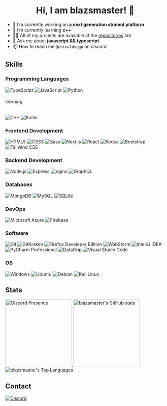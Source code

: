 <h1 align="center">Hi, I am blazsmaster! 👋</h1>

- 🔭 I’m currently working on **a next generation student platform**
- 🌱 I’m currently learning **c++**
- 👨‍💻 All of my projects are available at the [repositories](https://github.com/blazsmaster?tab=repositories) tab
- 💬 Ask me about **javascript && typescript**
- 📫 How to reach me `@unrealdoggo` on discord

## Skills

### Programming Languages

<div>
<img alt='TypeScript' src='https://img.shields.io/badge/typescript-3178C6?style=for-the-badge&logo=typescript&logoColor=fff' />
<img alt='JavaScript' src='https://img.shields.io/badge/javascript-F7DF1E?style=for-the-badge&logo=javascript&logoColor=333' />
<img alt='Python' src='https://img.shields.io/badge/python-3776AB?style=for-the-badge&logo=python&logoColor=fff' />
</div>

###### learning

<div>
<img alt='C++' src='https://img.shields.io/badge/c++-00599C?style=for-the-badge&logo=c%2B%2B&logoColor=fff' />
<img alt='Kotlin' src='https://img.shields.io/badge/kotlin-7F52FF?style=for-the-badge&logo=kotlin&logoColor=fff' />
</div>

### Frontend Development

<div>
<img alt='HTML5' src='https://img.shields.io/badge/html5-E34F26?style=for-the-badge&logo=html5&logoColor=fff' />
<img alt='CSS3' src='https://img.shields.io/badge/css3-1572B6?style=for-the-badge&logo=css3&logoColor=fff' />
<img alt='Sass' src='https://img.shields.io/badge/sass-CC6699?style=for-the-badge&logo=sass&logoColor=fff' />
<img alt='Next.js' src='https://img.shields.io/badge/next.js-000000?style=for-the-badge&logo=next.js&logoColor=fff' />
<img alt='React' src='https://img.shields.io/badge/react-333?style=for-the-badge&logo=react&logoColor=61DAFB' />
<img alt='Redux' src='https://img.shields.io/badge/redux-764ABC?style=for-the-badge&logo=redux&logoColor=fff' />
<img alt='Bootstrap' src='https://img.shields.io/badge/bootstrap-7952B3?style=for-the-badge&logo=bootstrap&logoColor=fff' />
<img alt='Tailwind CSS' src='https://img.shields.io/badge/tailwindcss-38B2AC?style=for-the-badge&logo=tailwind-css&logoColor=fff' />
</div>

### Backend Development

<div>
<img alt='Node.js' src='https://img.shields.io/badge/node.js-339933?style=for-the-badge&logo=node.js&logoColor=fff' />
<img alt='Express' src='https://img.shields.io/badge/express-000000?style=for-the-badge&logo=express&logoColor=fff' />
<img alt='nginx' src='https://img.shields.io/badge/nginx-009639?style=for-the-badge&logo=nginx&logoColor=fff' />
<img alt='GraphQL' src='https://img.shields.io/badge/graphql-E10098?style=for-the-badge&logo=graphql&logoColor=fff' />
</div>

### Databases

<div>
<img alt='MongoDB' src='https://img.shields.io/badge/mongodb-47A248?style=for-the-badge&logo=mongodb&logoColor=fff' />
<img alt='MySQL' src='https://img.shields.io/badge/mysql-4479A1?style=for-the-badge&logo=mysql&logoColor=fff' />
<img alt='SQLite' src='https://img.shields.io/badge/sqlite-003B57?style=for-the-badge&logo=sqlite&logoColor=fff' />
</div>

### DevOps

<div>
<img alt='Microsoft Azure' src='https://img.shields.io/badge/microsoft%20azure-0089D6?style=for-the-badge&logo=microsoft-azure&logoColor=fff' />
<img alt='Firebase' src='https://img.shields.io/badge/firebase-FFCA28?style=for-the-badge&logo=firebase&logoColor=333' />
</div>

### Software

<div>
<img alt='Git' src='https://img.shields.io/badge/git-F05032?style=for-the-badge&logo=git&logoColor=fff' />
<img alt='GitKraken' src='https://img.shields.io/badge/gitkraken-179287?style=for-the-badge&logo=gitkraken&logoColor=fff' />
<img alt='Firefox Developer Edition' src='https://img.shields.io/badge/firefox-FF7139?style=for-the-badge&logo=firefox-browser&logoColor=fff' />
<img alt='WebStorm' src='https://img.shields.io/badge/webstorm-4cbbec?style=for-the-badge&logo=webstorm&logoColor=fff' />
<img alt='IntelliJ IDEA' src='https://img.shields.io/badge/intellij%20idea-3f71ee?style=for-the-badge&logo=intellij-idea&logoColor=fff' />
<img alt='PyCharm Professional' src='https://img.shields.io/badge/pycharm-5fd495?style=for-the-badge&logo=pycharm&logoColor=fff' />
<img alt='DataGrip' src='https://img.shields.io/badge/datagrip-6e87c5?style=for-the-badge&logo=datagrip&logoColor=fff' />
<img alt='Visual Studio Code' src='https://img.shields.io/badge/visual%20studio%20code-007ACC?style=for-the-badge&logo=visual-studio-code&logoColor=fff' />
</div>

### OS

<div>
<img alt='Windows' src='https://img.shields.io/badge/windows-0078D6?style=for-the-badge&logo=windows&logoColor=fff' />
<img alt='Ubuntu' src='https://img.shields.io/badge/ubuntu-E95420?style=for-the-badge&logo=ubuntu&logoColor=fff' />
<img alt='Debian' src='https://img.shields.io/badge/debian-A81D33?style=for-the-badge&logo=debian&logoColor=fff' />
<img alt='Kali Linux' src='https://img.shields.io/badge/kali%20linux-557C94?style=for-the-badge&logo=kali-linux&logoColor=fff' />
</div>

## Stats

<div>
<a href="https://discord.com/users/688486778117816383">
  <img style='height: 210px' src="https://lanyard.cnrad.dev/api/688486778117816383?bg=24292f&idleMessage=...&borderRadius=5px" alt="Discord Presence">
</a>
<img style='height: 210px' src="https://github-readme-stats.vercel.app/api?username=blazsmaster&show_icons=true&theme=github_dark_dimmed&border_color=25292f" alt="blazsmaster's GitHub stats">
</div>

<img src="https://github-readme-stats.vercel.app/api/top-langs/?username=blazsmaster&layout=compact&theme=github_dark_dimmed&border_color=25292f" alt="blazsmaster's Top Languages">

## Contact

<a href="https://discord.com/users/688486778117816383">
<img alt='Discord' src='https://img.shields.io/badge/discord-5865F2?style=for-the-badge&logo=discord&logoColor=fff' />
</a>
